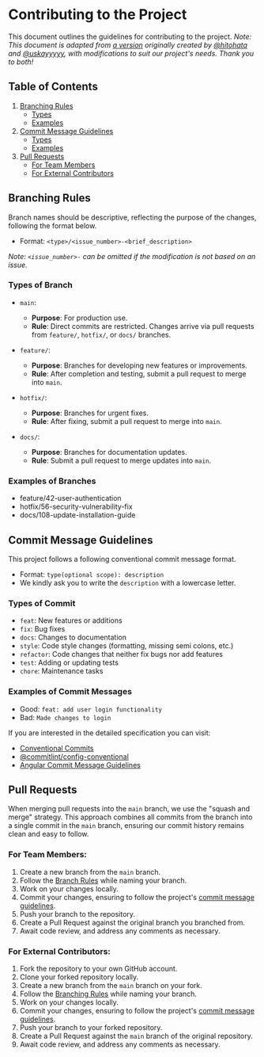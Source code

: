 # Contributing to the Project
This document outlines the guidelines for contributing to the project. 
_Note: This document is adapted from [a version](https://github.com/M-0923/wad202-final-project-nick/blob/main/CONTRIBUTING.md) originally created by [@hitohata](https://github.com/hitohata) and  [@uskayyyyy](https://github.com/uskayyyyy), with modifications to suit our project's needs. Thank you to both!_

## Table of Contents

1. [Branching Rules](#branching-rules)
    - [Types](#types-of-branch)
    - [Examples](#examples-of-branches)
2. [Commit Message Guidelines](#commit-message-guidelines)
    - [Types](#types-of-commit)
    - [Examples](#examples-of-commit-messages)
3. [Pull Requests](#pull-requests)
    - [For Team Members](#for-team-members)
    - [For External Contributors](#for-external-contributors)


## Branching Rules

Branch names should be descriptive, reflecting the purpose of the changes, following the format below.
- Format: `<type>/<issue_number>-<brief_description>`

_Note: `<issue_number>-` can be omitted if the modification is not based on an issue._

### Types of Branch

- `main`:
    - **Purpose**: For production use.
    - **Rule**: Direct commits are restricted. Changes arrive via pull requests from `feature/`, `hotfix/`, or `docs/` branches.

- `feature/`:
    - **Purpose**: Branches for developing new features or improvements.
    - **Rule**: After completion and testing, submit a pull request to merge into `main`.

- `hotfix/`:
    - **Purpose**: Branches for urgent fixes.
    - **Rule**: After fixing, submit a pull request to merge into `main`.

- `docs/`:
    - **Purpose**: Branches for documentation updates.
    - **Rule**: Submit a pull request to merge updates into `main`.

### Examples of Branches

- feature/42-user-authentication
- hotfix/56-security-vulnerability-fix
- docs/108-update-installation-guide

## Commit Message Guidelines

This project follows a following conventional commit message format.

- Format: `type(optional scope): description`
- We kindly ask you to write the `description` with a lowercase letter.

### Types of Commit
- `feat`: New features or additions
- `fix`: Bug fixes
- `docs`: Changes to documentation
- `style`: Code style changes (formatting, missing semi colons, etc.)
- `refactor`: Code changes that neither fix bugs nor add features
- `test`: Adding or updating tests
- `chore`: Maintenance tasks

### Examples of Commit Messages
- Good: `feat: add user login functionality`
- Bad: `Made changes to login`

If you are interested in the detailed specification you can visit:

- [Conventional Commits](https://www.conventionalcommits.org/)
- [@commitlint/config-conventional](https://github.com/conventional-changelog/commitlint/tree/master/%40commitlint/config-conventional#commitlintconfig-conventional)
- [Angular Commit Message Guidelines](https://github.com/angular/angular/blob/22b96b9/CONTRIBUTING.md#-commit-message-guidelines)

## Pull Requests
When merging pull requests into the `main` branch, we use the "squash and merge" strategy. This approach combines all commits from the branch into a single commit in the `main` branch, ensuring our commit history remains clean and easy to follow.

### For Team Members:

1. Create a new branch from the `main` branch.
2. Follow the [Branch Rules](#branching-rules) while naming your branch.
3. Work on your changes locally.
4. Commit your changes, ensuring to follow the project's [commit message guidelines](#commit-message-guidelines).
5. Push your branch to the repository.
6. Create a Pull Request against the original branch you branched from.
7. Await code review, and address any comments as necessary.

### For External Contributors:

1. Fork the repository to your own GitHub account.
2. Clone your forked repository locally.
3. Create a new branch from the `main` branch on your fork.
4. Follow the [Branching Rules](#branching-rules) while naming your branch.
5. Work on your changes locally.
6. Commit your changes, ensuring to follow the project's [commit message guidelines](#commit-message-guidelines).
7. Push your branch to your forked repository.
8. Create a Pull Request against the `main` branch of the original repository.
9. Await code review, and address any comments as necessary.